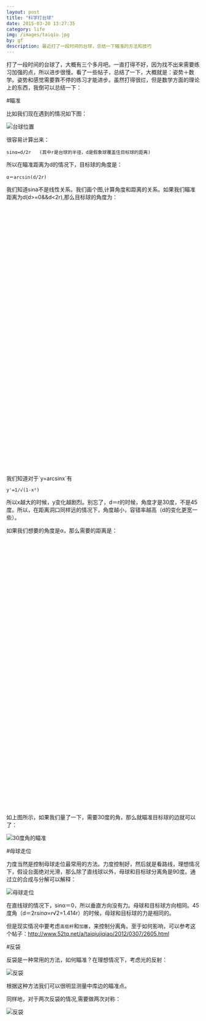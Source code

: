 ```yaml
---
layout: post
title: "科学打台球"
date: 2015-03-20 13:27:35
category: life
img: /images/taiqiu.jpg
by: gf
description: 最近打了一段时间的台球，总结一下瞄准的方法和技巧
---
```

打了一段时间的台球了，大概有三个多月吧。一直打得不好，因为找不出来需要练习加强的点，所以进步很慢。看了一些帖子，总结了一下，大概就是：姿势＋数学。姿势和感觉需要靠不停的练习才能进步。虽然打得很烂，但是数学方面的理论上的东西，我倒可以总结一下：

#瞄准

比如我们现在遇到的情况如下图：

![台球位置](/images/taiqiu2.jpg)

很容易计算出来：

	sinα=d/2r	(其中r是台球的半径，d是假象球覆盖住目标球的距离)

所以在瞄准距离为d的情况下，目标球的角度是：

	α＝arcsin(d/2r)

我们知道sina不是线性关系。我们画个图,计算角度和距离的关系。如果我们瞄准距离为d(d>=0&&d<2r),那么目标球的角度为：

<div id="chart1" style="height:700px;"></div>
我们知道对于`y=arcsinx`有

    y'=1/√(1-x²)

所以x越大的时候，y变化越剧烈。别忘了，d＝r的时候，角度才是30度，不是45度。所以，在距离洞口同样远的情况下，角度越小，容错率越高（d的变化更宽一些）。

如果我们想要的角度是α，那么需要的距离是：

<div id="chart2" style="height:700px"></div>

<script src="http://echarts.baidu.com/build/dist/echarts.js"></script>
<script type="text/javascript">
require.config({
    paths: {
        echarts: 'http://echarts.baidu.com/build/dist'
    }
    });
        require(
            [
                'echarts',
                'echarts/chart/line' 
            ],
            function (ec) {
                var myChart = ec.init(document.getElementById('chart1')); 
                
                var option = {
                    tooltip: {
                        show: true
                    },
                    title : {
                        text: '瞄准距离为d所能打出的角度',
                        subtext: 'α＝arcsin(d/2r)'
                    },
                    legend: {
                        data:['真实角度','线性参考线']
                    },
                    xAxis : [
                        {
                            // type : '瞄准距离(d=x*r)',
                             type : 'category',
                            boundaryGap : true,
                            data : [0,0.02,0.04,0.06,0.08,0.1,0.12,0.14,0.16,0.18,0.2,0.22,0.24,0.26,0.28,0.3,0.32,0.34,0.36,0.38,0.4,0.42,0.44,0.46,0.48,0.5,0.52,0.54,0.56,0.57,0.6,0.62,0.64,0.66,0.68,0.7,0.72,0.74,0.76,0.78,0.8,0.82,0.84,0.86,0.88,0.9,0.92,0.94,0.96,0.98,1,1.02,1.04,1.06,1.08,1.1,1.12,1.13,1.15,1.18,1.2,1.22,1.24,1.26,1.28,1.3,1.32,1.34,1.36,1.38,1.4,1.42,1.44,1.46,1.48,1.5,1.52,1.54,1.56,1.58,1.6,1.62,1.64,1.66,1.68,1.7,1.72,1.74,1.76,1.78,1.8,1.82,1.84,1.86,1.88,1.9,1.92,1.94,1.96,1.98,2]
                        }
                    ],
                    yAxis : [
                        {
                            // type : 'α＝arcsin(d/2r)'
                            min: 0,
                            type : 'value',
                            axisLabel : {
                                formatter: '{value} °'
                            }
                        }
                    ],
                    series : [
                        {
                            "name":"真实角度",
                            "type":"line",
                            "data":[0,0.5,1.1,1.7,2.2,2.8,3.4,4,4.5,5.1,5.7,6.3,6.8,7.4,8,8.6,9.2,9.7,10.3,10.9,11.5,12.1,12.7,13.2,13.8,14.4,15,15.6,16.2,16.8,17.4,18,18.6,19.2,19.8,20.4,21.1,21.7,22.3,22.9,23.5,24.2,24.8,25.4,26.1,26.7,27.3,28,28.6,29.3,29.9,30.6,31.3,32,32.6,33.3,34,34.7,35.4,36.1,36.8,37.5,38.3,39,39.7,40.5,41.2,42,42.8,43.6,44.4,45.2,46,46.8,47.7,48.5,49.4,50.3,51.2,52.1,53.1,54,55,56,57.1,58.2,59.3,60.4,61.6,62.8,64.1,65.5,66.9,68.4,70,71.8,73.7,75.9,78.5,81.8,90]
                        },
                         {
                            "name":"线性参考线",
                            "type":"line",
                            "data":[0,0.9,1.8,2.7,3.6,4.5,5.4,6.3,7.2,8.1,9,9.9,10.8,11.7,12.6,13.5,14.4,15.3,16.2,17.1,18,18.9,19.8,20.7,21.6,22.5,23.4,24.3,25.2,26.1,27,27.9,28.8,29.7,30.6,31.5,32.4,33.3,34.2,35.1,36,36.9,37.8,38.7,39.6,40.5,41.4,42.3,43.2,44.1,45,45.9,46.8,47.7,48.6,49.5,50.4,51.3,52.2,53.1,54,54.9,55.8,56.7,57.6,58.5,59.4,60.3,61.2,62.1,63,63.9,64.8,65.7,66.6,67.5,68.4,69.3,70.2,71.1,72,72.9,73.8,74.7,75.6,76.5,77.4,78.3,79.2,80.1,81,81.9,82.8,83.7,84.6,85.5,86.4,87.3,88.2,89.1,90]
                        }
                    ]
                };
        
                // 为echarts对象加载数据 
                myChart.setOption(option); 


                 var myChart2 = ec.init(document.getElementById('chart2')); 
                
                var option2 = {
                    tooltip: {
                        show: true
                    },
                    title : {
                        text: '想打出角度α，需要的瞄准距离为y',
                        subtext: 'd＝2r*sinα'
                    },
                    legend: {
                        data:['真实距离','线性参考线']
                    },
                    xAxis : [
                        {
                             type : 'category',
                            boundaryGap : true,
                            data : [0,1,2,3,4,5,6,7,8,9,10,11,12,13,14,15,16,17,18,19,20,21,22,23,24,25,26,27,28,29,30,31,32,33,34,35,36,37,38,39,40,41,42,43,44,45,46,47,48,49,50,51,52,53,54,55,56,57,58,59,60,61,62,63,64,65,66,67,68,69,70,71,72,73,74,75,76,77,78,79,80,81,82,83,84,85,86,87,88,89,90]
                        }
                    ],
                    yAxis : [
                        {
                            // type : 'α＝arcsin(d/2r)'
                            min: 0,
                            type : 'value',
                            max:2,
                            axisLabel : {
                                formatter: '{value} r'
                            }
                        }
                    ],
                    series : [
                        {
                            "name":"真实瞄准距离",
                            "type":"line",
                            "data":[0,0.03,0.06,0.1,0.13,0.17,0.2,0.24,0.27,0.31,0.34,0.38,0.41,0.44,0.48,0.51,0.55,0.58,0.61,0.65,0.68,0.71,0.74,0.78,0.81,0.84,0.87,0.9,0.93,0.96,0.99,1.03,1.05,1.08,1.11,1.14,1.17,1.2,1.23,1.25,1.28,1.31,1.33,1.36,1.38,1.41,1.43,1.46,1.48,1.5,1.53,1.55,1.57,1.59,1.61,1.63,1.65,1.67,1.69,1.71,1.73,1.74,1.76,1.78,1.79,1.81,1.82,1.84,1.85,1.86,1.87,1.89,1.9,1.91,1.92,1.93,1.94,1.94,1.95,1.96,1.96,1.97,1.98,1.98,1.98,1.99,1.99,1.99,1.99,1.99,2]
                        },
                         {
                            "name":"线性参考线",
                            "type":"line",
                            "data":[0,0.02,0.04,0.06,0.08,0.11,0.13,0.15,0.17,0.2,0.22,0.24,0.26,0.28,0.31,0.33,0.35,0.37,0.4,0.42,0.44,0.46,0.48,0.51,0.53,0.55,0.57,0.6,0.62,0.64,0.66,0.68,0.71,0.73,0.75,0.77,0.8,0.82,0.84,0.86,0.88,0.91,0.93,0.95,0.97,1,1.02,1.04,1.06,1.08,1.11,1.13,1.15,1.17,1.2,1.22,1.24,1.26,1.28,1.31,1.33,1.35,1.37,1.4,1.42,1.44,1.46,1.48,1.51,1.53,1.55,1.57,1.6,1.62,1.64,1.66,1.68,1.71,1.73,1.75,1.77,1.8,1.82,1.84,1.86,1.88,1.91,1.93,1.95,1.97,2]
                        }
                    ]
                };
        
                // 为echarts对象加载数据 
                myChart2.setOption(option2); 


            }
        );
</script>

如上图所示，如果我们量了一下，需要30度的角，那么就瞄准目标球的边就可以了：

![30度角的瞄准](/images/taiqiu0.jpg)

#母球走位

力度当然是控制母球走位最常用的方法。力度控制好，然后就是看路线，理想情况下，假设台面绝对光滑，那么除了直线球以外，母球和目标球分离角是90度。通过立的合成与分解可以解释：

![母球走位](/images/taiqiu3.jpg)

在直线球的情况下，sinα＝0，所以垂直方向没有力。母球和目标球方向相同。45度角（d＝2r*sinα=r*√2=1.414r）的时候，母球和目标球的力是相同的。

但是现实情况中要考虑`高低杆`和`加塞`，来控制分离角。至于如何影响，可以参考这个帖子：<http://www.52tq.net/a/taiqiujiqiao/2012/0307/2605.html>

#反袋

反袋是一种常用的方法，如何瞄准？在理想情况下，考虑光的反射：

![反袋](/images/taiqiu4.jpg)

根据这种方法我们可以很明显测量中库边的瞄准点。

同样地，对于两次反袋的情况,需要做两次对称：

![反袋](/images/taiqiu5.jpg)
